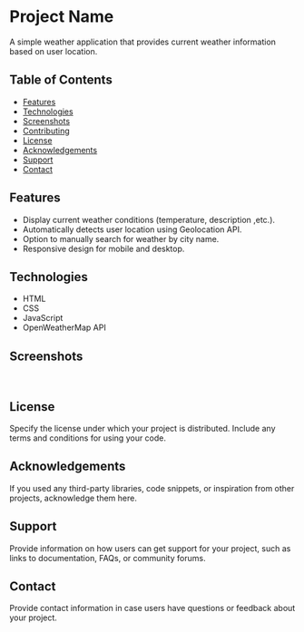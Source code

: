 <h1>Project Name</h1>

<p>A simple weather application that provides current weather information based on user location.</p>
  <h2>Table of Contents</h2>
    <ul>
        <li><a href="#features">Features</a></li>
        <li><a href="#technologies">Technologies</a></li>
        <li><a href="#screenshots">Screenshots</a></li>
        <li><a href="#contributing">Contributing</a></li>
        <li><a href="#license">License</a></li>
        <li><a href="#acknowledgements">Acknowledgements</a></li>
        <li><a href="#support">Support</a></li>
        <li><a href="#contact">Contact</a></li>
    </ul>

<h2 id="features">Features</h2>
    <ul>
        <li> Display current weather conditions (temperature, description ,etc.).</li>
        <li> Automatically detects user location using Geolocation API.</li>
        <li> Option to manually search for weather by city name.</li>
        <li> Responsive design for mobile and desktop.</li>
    </ul>

<h2 id="technologies">Technologies</h2>
<ul>
  <li>HTML</li>
  <li>CSS</li>
  <li>JavaScript</li>
  <li>OpenWeatherMap API</li>
</ul>

<h2 id="screenshots">Screenshots</h2>
<img>
<img>
<h2 id="license">License</h2>
    <p>Specify the license under which your project is distributed. Include any terms and conditions for using your code.</p>

<h2 id="acknowledgements">Acknowledgements</h2>
<p>If you used any third-party libraries, code snippets, or inspiration from other projects, acknowledge them here.</p>

<h2 id="support">Support</h2>
    <p>Provide information on how users can get support for your project, such as links to documentation, FAQs, or community forums.</p>

<h2 id="contact">Contact</h2>
    <p>Provide contact information in case users have questions or feedback about your project.</p>
